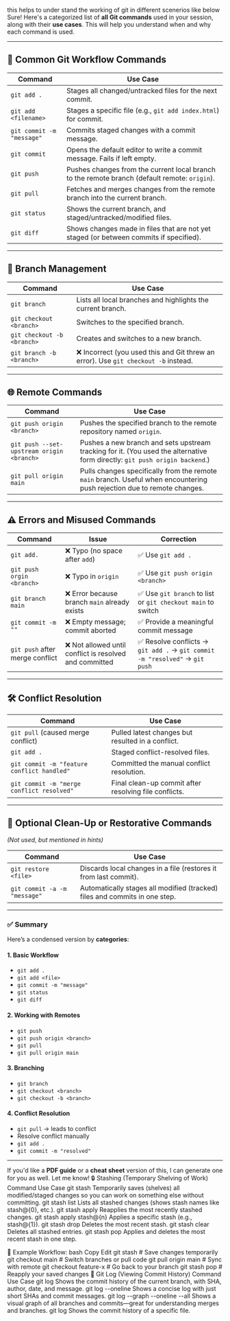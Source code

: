 this helps to under stand the working of git in different scenerios like below
Sure! Here's a categorized list of **all Git commands** used in your session, along with their **use cases**. This will help you understand when and why each command is used.

---

## 🔁 **Common Git Workflow Commands**

| Command                   | Use Case                                                                                      |
| ------------------------- | --------------------------------------------------------------------------------------------- |
| `git add .`               | Stages all changed/untracked files for the next commit.                                       |
| `git add <filename>`      | Stages a specific file (e.g., `git add index.html`) for commit.                               |
| `git commit -m "message"` | Commits staged changes with a commit message.                                                 |
| `git commit`              | Opens the default editor to write a commit message. Fails if left empty.                      |
| `git push`                | Pushes changes from the current local branch to the remote branch (default remote: `origin`). |
| `git pull`                | Fetches and merges changes from the remote branch into the current branch.                    |
| `git status`              | Shows the current branch, and staged/untracked/modified files.                                |
| `git diff`                | Shows changes made in files that are not yet staged (or between commits if specified).        |

---

## 🔀 **Branch Management**

| Command                    | Use Case                                                                           |
| -------------------------- | ---------------------------------------------------------------------------------- |
| `git branch`               | Lists all local branches and highlights the current branch.                        |
| `git checkout <branch>`    | Switches to the specified branch.                                                  |
| `git checkout -b <branch>` | Creates and switches to a new branch.                                              |
| `git branch -b <branch>`   | ❌ Incorrect (you used this and Git threw an error). Use `git checkout -b` instead. |

---

## 🌐 **Remote Commands**

| Command                                   | Use Case                                                                                                                    |
| ----------------------------------------- | --------------------------------------------------------------------------------------------------------------------------- |
| `git push origin <branch>`                | Pushes the specified branch to the remote repository named `origin`.                                                        |
| `git push --set-upstream origin <branch>` | Pushes a new branch and sets upstream tracking for it. (You used the alternative form directly: `git push origin backend`.) |
| `git pull origin main`                    | Pulls changes specifically from the remote `main` branch. Useful when encountering push rejection due to remote changes.    |

---

## ⚠️ **Errors and Misused Commands**

| Command                         | Issue                                                  | Correction                                                                  |
| ------------------------------- | ------------------------------------------------------ | --------------------------------------------------------------------------- |
| `git add.`                      | ❌ Typo (no space after `add`)                          | ✅ Use `git add .`                                                           |
| `git push orgin <branch>`       | ❌ Typo in `origin`                                     | ✅ Use `git push origin <branch>`                                            |
| `git branch main`               | ❌ Error because branch `main` already exists           | ✅ Use `git branch` to list or `git checkout main` to switch                 |
| `git commit -m ""`              | ❌ Empty message; commit aborted                        | ✅ Provide a meaningful commit message                                       |
| `git push` after merge conflict | ❌ Not allowed until conflict is resolved and committed | ✅ Resolve conflicts → `git add .` → `git commit -m "resolved"` → `git push` |

---

## 🛠️ **Conflict Resolution**

| Command                                    | Use Case                                              |
| ------------------------------------------ | ----------------------------------------------------- |
| `git pull` (caused merge conflict)         | Pulled latest changes but resulted in a conflict.     |
| `git add .`                                | Staged conflict-resolved files.                       |
| `git commit -m "feature conflict handled"` | Committed the manual conflict resolution.             |
| `git commit -m "merge conflict resolved"`  | Final clean-up commit after resolving file conflicts. |

---

## 🧼 **Optional Clean-Up or Restorative Commands**

*(Not used, but mentioned in hints)*

| Command                      | Use Case                                                                   |
| ---------------------------- | -------------------------------------------------------------------------- |
| `git restore <file>`         | Discards local changes in a file (restores it from last commit).           |
| `git commit -a -m "message"` | Automatically stages all modified (tracked) files and commits in one step. |

---

### ✅ Summary

Here’s a condensed version by **categories**:

#### 1. **Basic Workflow**

* `git add .`
* `git add <file>`
* `git commit -m "message"`
* `git status`
* `git diff`

#### 2. **Working with Remotes**

* `git push`
* `git push origin <branch>`
* `git pull`
* `git pull origin main`

#### 3. **Branching**

* `git branch`
* `git checkout <branch>`
* `git checkout -b <branch>`

#### 4. **Conflict Resolution**

* `git pull` → leads to conflict
* Resolve conflict manually
* `git add .`
* `git commit -m "resolved"`

---

If you'd like a **PDF guide** or a **cheat sheet** version of this, I can generate one for you as well. Let me know!
🔒 Stashing (Temporary Shelving of Work)
Command	Use Case
git stash	Temporarily saves (shelves) all modified/staged changes so you can work on something else without committing.
git stash list	Lists all stashed changes (shows stash names like stash@{0}, etc.).
git stash apply	Reapplies the most recently stashed changes.
git stash apply stash@{n}	Applies a specific stash (e.g., stash@{1}).
git stash drop	Deletes the most recent stash.
git stash clear	Deletes all stashed entries.
git stash pop	Applies and deletes the most recent stash in one step.

🧠 Example Workflow:
bash
Copy
Edit
git stash                 # Save changes temporarily
git checkout main         # Switch branches or pull code
git pull origin main      # Sync with remote
git checkout feature-x    # Go back to your branch
git stash pop             # Reapply your saved changes
📜 Git Log (Viewing Commit History)
Command	Use Case
git log	Shows the commit history of the current branch, with SHA, author, date, and message.
git log --oneline	Shows a concise log with just short SHAs and commit messages.
git log --graph --oneline --all	Shows a visual graph of all branches and commits—great for understanding merges and branches.
git log <file>	Shows the commit history of a specific file.

